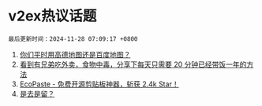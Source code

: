 # v2ex热议话题

`最后更新时间：2024-11-28 07:09:17 +0800`

1. [你们平时用高德地图还是百度地图？](https://www.v2ex.com/t/1092962)
1. [看到有兄弟吃外卖，食物中毒，分享下每天只需要 20 分钟已经带饭一年的方法](https://www.v2ex.com/t/1093010)
1. [EcoPaste - 免费开源剪贴板神器，斩获 2.4k Star！](https://www.v2ex.com/t/1092988)
1. [是去是留？](https://www.v2ex.com/t/1092944)

